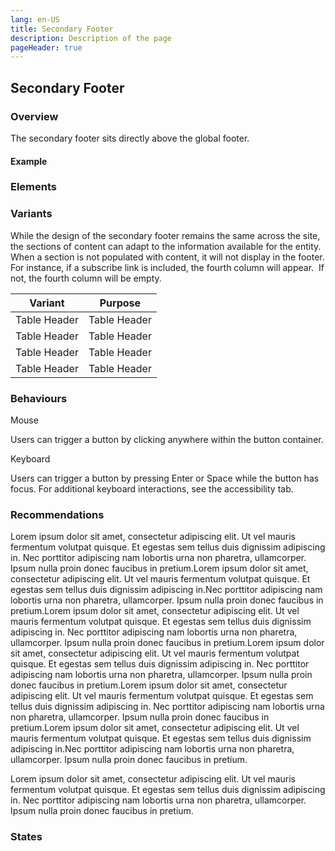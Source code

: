 ```yaml
---
lang: en-US
title: Secondary Footer
description: Description of the page
pageHeader: true
---
```


## Secondary Footer

### Overview

The secondary footer sits directly above the global footer.

#### Example

<PreviewImage :image="$withBase('/images/secondary-footer-sample.png')">
<template #code>
<CodeGroup>
  <CodeGroupItem title="HTML">

```html
<p>Some random html</p>
<ul class="ul">
  <li>A list</li>
</ul>
<pre>This is code</pre>
```

  </CodeGroupItem>

  <CodeGroupItem title="JS" active>

```js:no-line-numbers
console.log('Hello, Styleguide!')
```

  </CodeGroupItem>
</CodeGroup>
</template>
</PreviewImage>

### Elements

<PreviewImage :image="$withBase('/images/secondary-footer-sample.png')" :contents="[{ x: 1, y: 7.5, title: 'Contact Details', text: 'The entity’s phone number, email, and address.' }, { x: 48, y: 7.5, title: 'Community Engagement', text: 'Social media account links.' },{ x: 72, y: 7.5, title: 'Subscribe', text: ' A link directing users to details on how to stay up to date with the entity.'}]">
<template #code>
<CodeGroup>
  <CodeGroupItem title="HTML">

```html
<p>Some random html</p>
<ul class="ul">
  <li>A list</li>
</ul>
<pre>This is code</pre>
```

  </CodeGroupItem>

  <CodeGroupItem title="JS" active>

```js:no-line-numbers
console.log('Hello, Styleguide!')
```

  </CodeGroupItem>
</CodeGroup>
</template>
</PreviewImage>

### Variants

While the design of the secondary footer remains the same across the site, the sections of content can adapt to the information available for the entity. When a section is not populated with content, it will not display in the footer. 
For instance, if a subscribe link is included, the fourth column will appear. 
 If not, the fourth column will be empty.

<div>
  <table class="table">
    <thead class="table-light">
      <tr>
        <th scope="col">Variant</th>
        <th scope="col">Purpose</th>
      </tr>
    </thead>
    <tbody>
      <tr>
        <td>Table Header</td>
        <td>Table Header</td>
      </tr>
      <tr>
        <td>Table Header</td>
        <td>Table Header</td>
      </tr>
      <tr>
        <td>Table Header</td>
        <td>Table Header</td>
      </tr>
      <tr>
        <td>Table Header</td>
        <td>Table Header</td>
      </tr>
    </tbody>
  </table>
</div>

### Behaviours

Mouse

Users can trigger a button by clicking anywhere within the button container.

Keyboard

Users can trigger a button by pressing Enter or Space while the button has focus. For additional keyboard interactions, see the accessibility tab.

### Recommendations

Lorem ipsum dolor sit amet, consectetur adipiscing elit. Ut vel mauris fermentum volutpat quisque. Et egestas sem tellus duis dignissim adipiscing in. Nec porttitor adipiscing nam lobortis urna non pharetra, ullamcorper. Ipsum nulla proin donec faucibus in pretium.Lorem ipsum dolor sit amet, consectetur adipiscing elit. Ut vel mauris fermentum volutpat quisque. Et egestas sem tellus duis dignissim adipiscing in.Nec porttitor adipiscing nam lobortis urna non pharetra, ullamcorper. Ipsum nulla proin donec faucibus in pretium.Lorem ipsum dolor sit amet, consectetur adipiscing elit. Ut vel mauris fermentum volutpat quisque. Et egestas sem tellus duis dignissim adipiscing in. Nec porttitor adipiscing nam lobortis urna non pharetra, ullamcorper. Ipsum nulla proin donec faucibus in pretium.Lorem ipsum dolor sit amet, consectetur adipiscing elit. Ut vel mauris fermentum volutpat quisque. Et egestas sem tellus duis dignissim adipiscing in. Nec porttitor adipiscing nam lobortis urna non pharetra, ullamcorper. Ipsum nulla proin donec faucibus in pretium.Lorem ipsum dolor sit amet, consectetur adipiscing elit. Ut vel mauris fermentum volutpat quisque. Et egestas sem tellus duis dignissim adipiscing in. Nec porttitor adipiscing nam lobortis urna non pharetra, ullamcorper. Ipsum nulla proin donec faucibus in pretium.Lorem ipsum dolor sit amet, consectetur adipiscing elit. Ut vel mauris fermentum volutpat quisque. Et egestas sem tellus duis dignissim adipiscing in.Nec porttitor adipiscing nam lobortis urna non pharetra, ullamcorper. Ipsum nulla proin donec faucibus in pretium.

<div>
    <OrderedList :contents="['Lorem ipsum dolor', 'sit amet', 'consectetur', 'adipiscing elit', 'olutpat quisque', 'adipiscing in']"></OrderedList>
</div>

Lorem ipsum dolor sit amet, consectetur adipiscing elit. Ut vel mauris fermentum volutpat quisque. Et egestas sem tellus duis dignissim adipiscing in. Nec porttitor adipiscing nam lobortis urna non pharetra, ullamcorper. Ipsum nulla proin donec faucibus in pretium.
### States